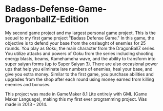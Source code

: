 # Badass-Defense-Game-DragonballZ-Edition

My second game project and my largest personal game project. This is the sequel to my first game project "Badass Defense Game." In this game, the objective is to defend your base from the onslaught of enemies for 25 rounds. You play as Goku, the main character from the DragonBallZ series. You utilize attacks and powers of Goku from the series including shooting energy blasts, beams, Kamehameha wave, and the ability to transform into super saiyan forms (up to Super Saiyan 3). There are also occasional power ups that help you eliminate lare numbers of enemies, heal your base, and give you extra money. Similar to the first game, you purchase abilities and upgrades from the shop after each round using money earned from killing enemies and bonuses.

This project was made in GameMaker 8.1 Lite entirely with GML (Game Maker Language), making this my first ever programming project. Was made in 2013 - 2014.
